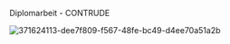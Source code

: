 Diplomarbeit - CONTRUDE

![371624113-dee7f809-f567-48fe-bc49-d4ee70a51a2b](https://github.com/user-attachments/assets/27a58edf-f6c6-4913-8928-f9fce8e35ff3)
